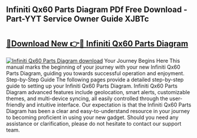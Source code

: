 ## Infiniti Qx60 Parts Diagram PDf Free Download - Part-YYT Service Owner Guide XJBTc

# <h2><a href="http://dfrjt2.blite.top/?on=Infiniti+Qx60+Parts+Diagram">🔗Download New 👉🔴 Infiniti Qx60 Parts Diagram</a></h2>

[![Infiniti Qx60 Parts Diagram download](https://i.imgur.com/lujVjoI.png)](http://dfrjt2.blite.top/?on=Infiniti+Qx60+Parts+Diagram)
Your Journey Begins Here This manual marks the beginning of your journey with your new Infiniti Qx60 Parts Diagram, guiding you towards successful operation and enjoyment. Step-by-Step Guide The following pages provide a detailed step-by-step guide to setting up your Infiniti Qx60 Parts Diagram. Infiniti Qx60 Parts Diagram advanced features include geolocation, smart alerts, customizable themes, and multi-device syncing, all easily controlled through the user-friendly and intuitive interface. Our expectation is that the Infiniti Qx60 Parts Diagram has been a clear and easy-to-understand resource in your journey to becoming proficient in using your new gadget. Should you need any assistance or clarification, please do not hesitate to contact our support team.
